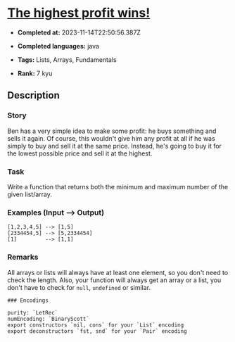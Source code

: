 # [The highest profit wins!](https://www.codewars.com/kata/559590633066759614000063)

- **Completed at:** 2023-11-14T22:50:56.387Z

- **Completed languages:** java

- **Tags:** Lists, Arrays, Fundamentals

- **Rank:** 7 kyu

## Description

### Story

Ben has a very simple idea to make some profit: he buys something and sells it again. Of course, this wouldn't give him any profit at all if he was simply to buy and sell it at the same price. Instead, he's going to buy it for the lowest possible price and sell it at the highest.

### Task

Write a function that returns both the minimum and maximum number of the given list/array. 

### Examples (Input --> Output)

```
[1,2,3,4,5] --> [1,5]
[2334454,5] --> [5,2334454]
[1]         --> [1,1]
```

### Remarks

All arrays or lists will always have at least one element, so you don't need to check the length. Also, your function will always get an array or a list, you don't have to check for `null`, `undefined` or similar.

~~~if:lambdacalc
### Encodings

purity: `LetRec`  
numEncoding: `BinaryScott`  
export constructors `nil, cons` for your `List` encoding  
export deconstructors `fst, snd` for your `Pair` encoding  
~~~